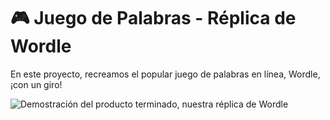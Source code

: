 # 🎮 Juego de Palabras - Réplica de Wordle

En este proyecto, recreamos el popular juego de palabras en línea, Wordle, ¡con un giro!

![Demostración del producto terminado, nuestra réplica de Wordle](https://i.ibb.co/BKkX3v3/wordle.png)
